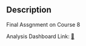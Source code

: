 ## Description

Final Assgnment on Course 8


Analysis Dashboard Link: [:link:](https://eu1.ca.analytics.ibm.com/bi/?perspective=dashboard&amp;pathRef=.my_folders%2FCapstone%2BProject%2FTechnology%2BDashboard&amp;closeWindowOnLastView=true&amp;ui_appbar=false&amp;ui_navbar=false&amp;shareMode=embedded&amp;action=view&amp;mode=dashboard&amp;")
